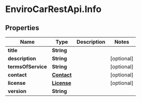 # EnviroCarRestApi.Info

## Properties
Name | Type | Description | Notes
------------ | ------------- | ------------- | -------------
**title** | **String** |  | 
**description** | **String** |  | [optional] 
**termsOfService** | **String** |  | [optional] 
**contact** | [**Contact**](Contact.md) |  | [optional] 
**license** | [**License**](License.md) |  | [optional] 
**version** | **String** |  | 
